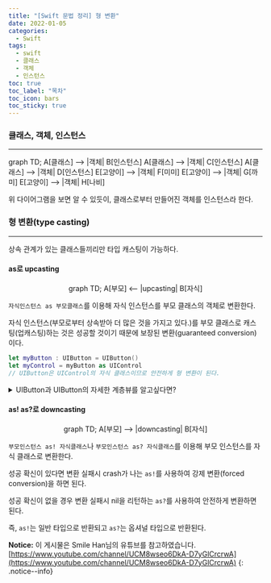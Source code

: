 ```yaml
---
title: "[Swift 문법 정리] 형 변환"
date: 2022-01-05
categories:
  - Swift
tags:
  - swift
  - 클래스
  - 객체
  - 인스턴스
toc: true
toc_label: "목차"
toc_icon: bars
toc_sticky: true
---
```


### 클래스, 객체, 인스턴스

---

<div class="mermaid">
    graph TD;
        A[클래스] --> |객체| B[인스턴스]
        A[클래스] --> |객체| C[인스턴스]
        A[클래스] --> |객체| D[인스턴스]
        E[고양이] --> |객체| F[미미]
        E[고양이] --> |객체| G[까미]
        E[고양이] --> |객체| H[나비]
</div>

위 다이어그램을 보면 알 수 있듯이, 클래스로부터 만들어진 객체를 인스턴스라 한다.

### 형 변환(type casting)

---

상속 관계가 있는 클래스들끼리만 타입 캐스팅이 가능하다.

#### as로 upcasting

<center>
    <div class="mermaid">
        graph TD;
            A[부모] <-- |upcasting| B[자식]
    </div>
</center>

`자식인스턴스 as 부모클래스`를 이용해 자식 인스턴스를 부모 클래스의 객체로 변환한다.

자식 인스턴스(부모로부터 상속받아 더 많은 것을 가지고 있다.)를 부모 클래스로 캐스팅(업캐스팅)하는 것은 성공할 것이기 때문에 보장된 변환(guaranteed conversion)이다.

```swift
let myButton : UIButton = UIButton()
let myControl = myButton as UIControl
// UIButton은 UIControl의 자식 클래스이므로 안전하게 형 변환이 된다.
```

<details>
<summary>UIButton과 UIButton의 자세한 계층뷰를 알고싶다면?</summary>
<div markdown="1">       

<iframe src='https://www.xmind.net/embed/9TFEaz/' width='750' height='1000' frameborder='0' scrolling='no' allowfullscreen="true"></iframe>

</div>
</details>

#### as! as?로 downcasting

<center>
    <div class="mermaid">
        graph TD;
            A[부모] --> |downcasting| B[자식]
    </div>
</center>

`부모인스턴스 as! 자식클래스`나 `부모인스턴스 as? 자식클래스`를 이용해 부모 인스턴스를 자식 클래스로 변환한다.

성공 확신이 있다면 변환 실패시 crash가 나는 `as!`를 사용하여 강제 변환(forced conversion)을 하면 된다.

성공 확신이 없을 경우 변환 실패시 nil을 리턴하는 `as?`를 사용하여 안전하게 변환하면 된다.

즉, `as!`는 일반 타입으로 반환되고 `as?`는 옵셔널 타입으로 반환된다.


**Notice:** 이 게시물은 Smile Han님의 유튜브를 참고하였습니다.
[https://www.youtube.com/channel/UCM8wseo6DkA-D7yGlCrcrwA](https://www.youtube.com/channel/UCM8wseo6DkA-D7yGlCrcrwA)
{: .notice--info}